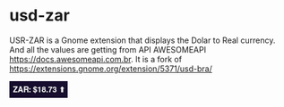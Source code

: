 # usd-zar

USR-ZAR is a Gnome extension that displays the Dolar to Real currency. And all the values are getting from API AWESOMEAPI https://docs.awesomeapi.com.br. It is a fork of https://extensions.gnome.org/extension/5371/usd-bra/

![screenshot](/image/screenshot.png)

